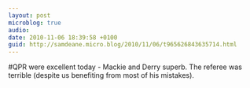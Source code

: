 ```yaml
---
layout: post
microblog: true
audio: 
date: 2010-11-06 18:39:58 +0100
guid: http://samdeane.micro.blog/2010/11/06/t965626843635714.html
---
```

#QPR were excellent today - Mackie and Derry superb. The referee was terrible (despite us benefiting from most of his mistakes).
